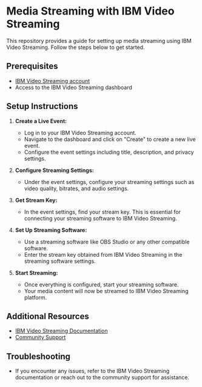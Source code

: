 # Media Streaming with IBM Video Streaming

This repository provides a guide for setting up media streaming using IBM Video Streaming. Follow the steps below to get started.

## Prerequisites

- [IBM Video Streaming account](https://www.ibm.com/cloud/video)
- Access to the IBM Video Streaming dashboard

## Setup Instructions

1. **Create a Live Event:**
    - Log in to your IBM Video Streaming account.
    - Navigate to the dashboard and click on "Create" to create a new live event.
    - Configure the event settings including title, description, and privacy settings.

2. **Configure Streaming Settings:**
    - Under the event settings, configure your streaming settings such as video quality, bitrates, and audio settings.

3. **Get Stream Key:**
    - In the event settings, find your stream key. This is essential for connecting your streaming software to IBM Video Streaming.

4. **Set Up Streaming Software:**
    - Use a streaming software like OBS Studio or any other compatible software.
    - Enter the stream key obtained from IBM Video Streaming in the streaming software settings.

5. **Start Streaming:**
    - Once everything is configured, start your streaming software.
    - Your media content will now be streamed to IBM Video Streaming platform.

## Additional Resources

- [IBM Video Streaming Documentation](https://www.ibm.com/cloud/video/documentation)
- [Community Support](https://www.ibm.com/cloud/support)

## Troubleshooting

- If you encounter any issues, refer to the IBM Video Streaming documentation or reach out to the community support for assistance.
